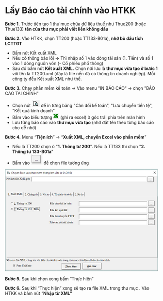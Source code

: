 # Lấy Báo cáo tài chính vào HTKK

**Bước 1.** Trước tiên tạo 1 thư mục chứa dữ liệu thuế như Thue200 \(hoặc Thue133\) **tên của thư mục phải viết liền không dấu**

**Bước 2.** Vào HTKK, chọn TT200 \(hoặc TT133-B01a\), **nhớ bỏ dấu tích LCTTGT**

* Bấm nút Kết xuất XML
* Nếu có thông báo lỗi -&gt; Thì nhập số 1 vào dòng tài sản \(1. Tiền\) và số 1 vào 1 dòng nguồn vốn \(- Cổ phiếu phổ thông\)
* Sau đó bấm nút **Kết xuất XML.** Chọn nơi lưu là **thư mục vừa tạo ở bước 1** với tên là TT200.xml \(đây là file nền đã có thông tin doanh nghiệp\). Mỗi công ty đều Kết xuất XML như thế.

**Bước 3.** Chạy phần mềm kế toán -&gt; Vào menu "IN BÁO CÁO" -&gt; chọn "BÁO CÁO TÀI CHÍNH" 

* Chọn nút ![](../.gitbook/assets/h30.PNG) để in từng bảng "Cân đối kế toán", "Lưu chuyển tiền tệ", "Kết quả kinh doanh" 
* Bấm vào biểu tượng   ![](../.gitbook/assets/image%20%2817%29%20%281%29.png) \(ghi ra excel\) ở góc trái phía trên màn hình 
* Lưu từng báo cáo vào **thư mục vừa tạo** \(nhớ đặt tên theo từng báo cáo cho dễ nhớ\)

**Bước 4.** Menu “**Tiện ích**” -&gt; “**Xuất XML, chuyển Excel vào phần mềm**”

* Nếu là TT200 chọn ô "**1. Thông tư 200**". Nếu là TT133 thì chọn "**2. Thông tư 133-B01a**"
* Bấm vào ![](../.gitbook/assets/h32.PNG) để chọn file tương ứng

![](../.gitbook/assets/h31.PNG)

**Bước 5.** Sau khi chọn xong bấm “Thực hiện”

**Bước 6.** Sau khi “Thực hiện” xong sẽ tạo ra file XML trong thư mục . Vào HTKK và bấm nút “**Nhập từ XML"**



